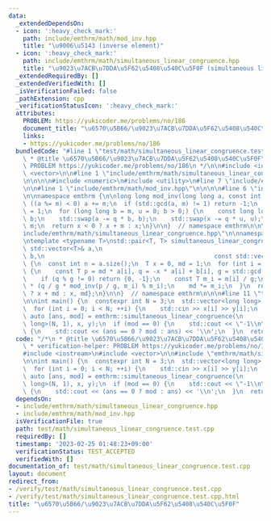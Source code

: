 ```yaml
---
data:
  _extendedDependsOn:
  - icon: ':heavy_check_mark:'
    path: include/emthrm/math/mod_inv.hpp
    title: "\u9006\u5143 (inverse element)"
  - icon: ':heavy_check_mark:'
    path: include/emthrm/math/simultaneous_linear_congruence.hpp
    title: "\u9023\u7ACB\u7DDA\u5F62\u5408\u540C\u5F0F (simultaneous linear congruence)"
  _extendedRequiredBy: []
  _extendedVerifiedWith: []
  _isVerificationFailed: false
  _pathExtension: cpp
  _verificationStatusIcon: ':heavy_check_mark:'
  attributes:
    PROBLEM: https://yukicoder.me/problems/no/186
    document_title: "\u6570\u5B66/\u9023\u7ACB\u7DDA\u5F62\u5408\u540C\u5F0F"
    links:
    - https://yukicoder.me/problems/no/186
  bundledCode: "#line 1 \"test/math/simultaneous_linear_congruence.test.cpp\"\n/*\n\
    \ * @title \u6570\u5B66/\u9023\u7ACB\u7DDA\u5F62\u5408\u540C\u5F0F\n *\n * verification-helper:\
    \ PROBLEM https://yukicoder.me/problems/no/186\n */\n\n#include <iostream>\n#include\
    \ <vector>\n\n#line 1 \"include/emthrm/math/simultaneous_linear_congruence.hpp\"\
    \n\n\n\n#include <numeric>\n#include <utility>\n#line 7 \"include/emthrm/math/simultaneous_linear_congruence.hpp\"\
    \n\n#line 1 \"include/emthrm/math/mod_inv.hpp\"\n\n\n\n#line 6 \"include/emthrm/math/mod_inv.hpp\"\
    \n\nnamespace emthrm {\n\nlong long mod_inv(long long a, const int m) {\n  if\
    \ ((a %= m) < 0) a += m;\n  if (std::gcd(a, m) != 1) return -1;\n  long long x\
    \ = 1;\n  for (long long b = m, u = 0; b > 0;) {\n    const long long q = a /\
    \ b;\n    std::swap(a -= q * b, b);\n    std::swap(x -= q * u, u);\n  }\n  x %=\
    \ m;\n  return x < 0 ? x + m : x;\n}\n\n}  // namespace emthrm\n\n\n#line 9 \"\
    include/emthrm/math/simultaneous_linear_congruence.hpp\"\n\nnamespace emthrm {\n\
    \ntemplate <typename T>\nstd::pair<T, T> simultaneous_linear_congruence(const\
    \ std::vector<T>& a,\n                                               const std::vector<T>&\
    \ b,\n                                               const std::vector<T>& m)\
    \ {\n  const int n = a.size();\n  T x = 0, md = 1;\n  for (int i = 0; i < n; ++i)\
    \ {\n    const T p = md * a[i], q = -x * a[i] + b[i], g = std::gcd(p, m[i]);\n\
    \    if (q % g != 0) return {0, -1};\n    const T m_i = m[i] / g;\n    x += md\
    \ * (q / g * mod_inv(p / g, m_i) % m_i);\n    md *= m_i;\n  }\n  return {x < 0\
    \ ? x + md : x, md};\n}\n\n}  // namespace emthrm\n\n\n#line 11 \"test/math/simultaneous_linear_congruence.test.cpp\"\
    \n\nint main() {\n  constexpr int N = 3;\n  std::vector<long long> x(N), y(N);\n\
    \  for (int i = 0; i < N; ++i) {\n    std::cin >> x[i] >> y[i];\n  }\n  const\
    \ auto [ans, mod] = emthrm::simultaneous_linear_congruence(\n      std::vector<long\
    \ long>(N, 1), x, y);\n  if (mod == 0) {\n    std::cout << \"-1\\n\";\n  } else\
    \ {\n    std::cout << (ans == 0 ? mod : ans) << '\\n';\n  }\n  return 0;\n}\n"
  code: "/*\n * @title \u6570\u5B66/\u9023\u7ACB\u7DDA\u5F62\u5408\u540C\u5F0F\n *\n\
    \ * verification-helper: PROBLEM https://yukicoder.me/problems/no/186\n */\n\n\
    #include <iostream>\n#include <vector>\n\n#include \"emthrm/math/simultaneous_linear_congruence.hpp\"\
    \n\nint main() {\n  constexpr int N = 3;\n  std::vector<long long> x(N), y(N);\n\
    \  for (int i = 0; i < N; ++i) {\n    std::cin >> x[i] >> y[i];\n  }\n  const\
    \ auto [ans, mod] = emthrm::simultaneous_linear_congruence(\n      std::vector<long\
    \ long>(N, 1), x, y);\n  if (mod == 0) {\n    std::cout << \"-1\\n\";\n  } else\
    \ {\n    std::cout << (ans == 0 ? mod : ans) << '\\n';\n  }\n  return 0;\n}\n"
  dependsOn:
  - include/emthrm/math/simultaneous_linear_congruence.hpp
  - include/emthrm/math/mod_inv.hpp
  isVerificationFile: true
  path: test/math/simultaneous_linear_congruence.test.cpp
  requiredBy: []
  timestamp: '2023-02-25 01:48:23+09:00'
  verificationStatus: TEST_ACCEPTED
  verifiedWith: []
documentation_of: test/math/simultaneous_linear_congruence.test.cpp
layout: document
redirect_from:
- /verify/test/math/simultaneous_linear_congruence.test.cpp
- /verify/test/math/simultaneous_linear_congruence.test.cpp.html
title: "\u6570\u5B66/\u9023\u7ACB\u7DDA\u5F62\u5408\u540C\u5F0F"
---
```

